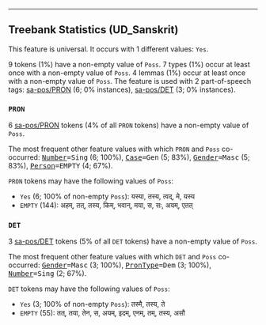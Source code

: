 

--------------------------------------------------------------------------------

## Treebank Statistics (UD_Sanskrit)

This feature is universal.
It occurs with 1 different values: `Yes`.

9 tokens (1%) have a non-empty value of `Poss`.
7 types (1%) occur at least once with a non-empty value of `Poss`.
4 lemmas (1%) occur at least once with a non-empty value of `Poss`.
The feature is used with 2 part-of-speech tags: [sa-pos/PRON]() (6; 0% instances), [sa-pos/DET]() (3; 0% instances).

### `PRON`

6 [sa-pos/PRON]() tokens (4% of all `PRON` tokens) have a non-empty value of `Poss`.

The most frequent other feature values with which `PRON` and `Poss` co-occurred: <tt><a href="Number.html">Number</a>=Sing</tt> (6; 100%), <tt><a href="Case.html">Case</a>=Gen</tt> (5; 83%), <tt><a href="Gender.html">Gender</a>=Masc</tt> (5; 83%), <tt><a href="Person.html">Person</a>=EMPTY</tt> (4; 67%).

`PRON` tokens may have the following values of `Poss`:

* `Yes` (6; 100% of non-empty `Poss`): यस्या, तस्य, त्वद्, मे, यस्य
* `EMPTY` (144): अहम्, तत्, तस्य, किम्, भवान्, मया, स, सः, अयम्, एतत्

### `DET`

3 [sa-pos/DET]() tokens (5% of all `DET` tokens) have a non-empty value of `Poss`.

The most frequent other feature values with which `DET` and `Poss` co-occurred: <tt><a href="Gender.html">Gender</a>=Masc</tt> (3; 100%), <tt><a href="PronType.html">PronType</a>=Dem</tt> (3; 100%), <tt><a href="Number.html">Number</a>=Sing</tt> (2; 67%).

`DET` tokens may have the following values of `Poss`:

* `Yes` (3; 100% of non-empty `Poss`): तस्मै, तस्य, ते
* `EMPTY` (55): तत्, तया, तेन, स, अयम्, इदम्, एनम्, तम्, तस्य, असौ

